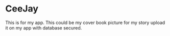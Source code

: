 # CeeJay
This is for my app. This could be my cover book picture for my story upload it on my app with database secured. 
